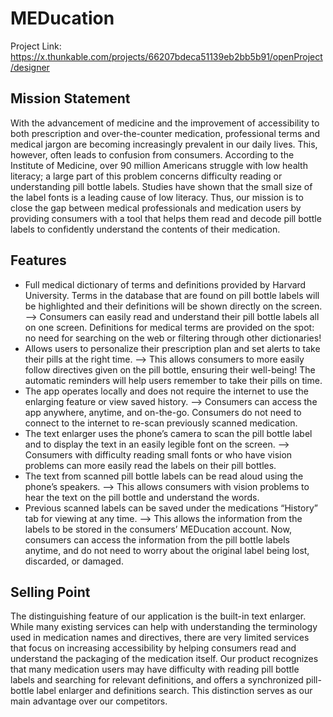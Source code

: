 # MEDucation
Project Link: https://x.thunkable.com/projects/66207bdeca51139eb2bb5b91/openProject/designer

## Mission Statement
With the advancement of medicine and the improvement of accessibility to both prescription and over-the-counter medication, professional terms and medical jargon are becoming increasingly prevalent in our daily lives. This, however, often leads to confusion from consumers. According to the Institute of Medicine, over 90 million Americans struggle with low health literacy; a large part of this problem concerns difficulty reading or understanding pill bottle labels. Studies have shown that the small size of the label fonts is a leading cause of low literacy. Thus, our mission is to close the gap between medical professionals and medication users by providing consumers with a tool that helps them read and decode pill bottle labels to confidently understand the contents of their medication.

## Features
- Full medical dictionary of terms and definitions provided by Harvard University. Terms in the database that are found on pill bottle labels will be highlighted and their definitions will be shown directly on the screen. --> Consumers can easily read and understand their pill bottle labels all on one screen. Definitions for medical terms are provided on the spot: no need for searching on the web or filtering through other dictionaries!
- Allows users to personalize their prescription plan and set alerts to take their pills at the right time. --> This allows consumers to more easily follow directives given on the pill bottle, ensuring their well-being! The automatic reminders will help users remember to take their pills on time.
- The app operates locally and does not require the internet to use the enlarging feature or view saved history. --> Consumers can access the app anywhere, anytime, and on-the-go. Consumers do not need to connect to the internet to re-scan previously scanned medication.
- The text enlarger uses the phone’s camera to scan the pill bottle label and to display the text in an easily legible font on the screen. --> Consumers with difficulty reading small fonts or who have vision problems can more easily read the labels on their pill bottles.
- The text from scanned pill bottle labels can be read aloud using the phone’s speakers. --> This allows consumers with vision problems to hear the text on the pill bottle and understand the words.
- Previous scanned labels can be saved under the medications “History” tab for viewing at any time. --> This allows the information from the labels to be stored in the consumers’ MEDucation account. Now, consumers can access the information from the pill bottle labels anytime, and do not need to worry about the original label being lost, discarded, or damaged.

## Selling Point
The distinguishing feature of our application is the built-in text enlarger. While many existing services can help with understanding the terminology used in medication names and directives, there are very limited services that focus on increasing accessibility by helping consumers read and understand the packaging of the medication itself. Our product recognizes that many medication users may have difficulty with reading pill bottle labels and searching for relevant definitions, and offers a synchronized pill-bottle label enlarger and definitions search. This distinction serves as our main advantage over our competitors. 
